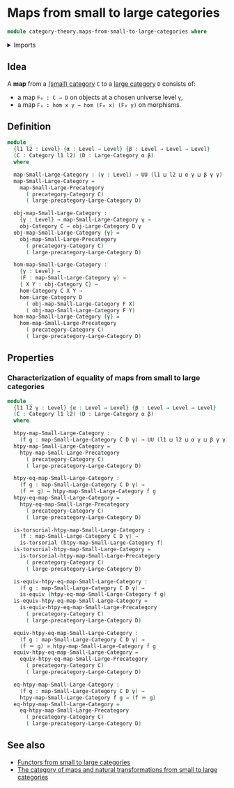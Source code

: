 # Maps from small to large categories

```agda
module category-theory.maps-from-small-to-large-categories where
```

<details><summary>Imports</summary>

```agda
open import category-theory.categories
open import category-theory.large-categories
open import category-theory.maps-from-small-to-large-precategories

open import foundation.equivalences
open import foundation.identity-types
open import foundation.torsorial-type-families
open import foundation.universe-levels
```

</details>

## Idea

A **map** from a [(small) category](category-theory.categories.md) `C` to a
[large category](category-theory.large-categories.md) `D` consists of:

- a map `F₀ : C → D` on objects at a chosen universe level `γ`,
- a map `F₁ : hom x y → hom (F₀ x) (F₀ y)` on morphisms.

## Definition

```agda
module _
  {l1 l2 : Level} {α : Level → Level} {β : Level → Level → Level}
  (C : Category l1 l2) (D : Large-Category α β)
  where

  map-Small-Large-Category : (γ : Level) → UU (l1 ⊔ l2 ⊔ α γ ⊔ β γ γ)
  map-Small-Large-Category =
    map-Small-Large-Precategory
      ( precategory-Category C)
      ( large-precategory-Large-Category D)

  obj-map-Small-Large-Category :
    {γ : Level} → map-Small-Large-Category γ →
    obj-Category C → obj-Large-Category D γ
  obj-map-Small-Large-Category {γ} =
    obj-map-Small-Large-Precategory
      ( precategory-Category C)
      ( large-precategory-Large-Category D)

  hom-map-Small-Large-Category :
    {γ : Level} →
    (F : map-Small-Large-Category γ) →
    { X Y : obj-Category C} →
    hom-Category C X Y →
    hom-Large-Category D
      ( obj-map-Small-Large-Category F X)
      ( obj-map-Small-Large-Category F Y)
  hom-map-Small-Large-Category {γ} =
    hom-map-Small-Large-Precategory
      ( precategory-Category C)
      ( large-precategory-Large-Category D)
```

## Properties

### Characterization of equality of maps from small to large categories

```agda
module _
  {l1 l2 γ : Level} {α : Level → Level} {β : Level → Level → Level}
  (C : Category l1 l2) (D : Large-Category α β)
  where

  htpy-map-Small-Large-Category :
    (f g : map-Small-Large-Category C D γ) → UU (l1 ⊔ l2 ⊔ α γ ⊔ β γ γ)
  htpy-map-Small-Large-Category =
    htpy-map-Small-Large-Precategory
      ( precategory-Category C)
      ( large-precategory-Large-Category D)

  htpy-eq-map-Small-Large-Category :
    (f g : map-Small-Large-Category C D γ) →
    (f ＝ g) → htpy-map-Small-Large-Category f g
  htpy-eq-map-Small-Large-Category =
    htpy-eq-map-Small-Large-Precategory
      ( precategory-Category C)
      ( large-precategory-Large-Category D)

  is-torsorial-htpy-map-Small-Large-Category :
    (f : map-Small-Large-Category C D γ) →
    is-torsorial (htpy-map-Small-Large-Category f)
  is-torsorial-htpy-map-Small-Large-Category =
    is-torsorial-htpy-map-Small-Large-Precategory
      ( precategory-Category C)
      ( large-precategory-Large-Category D)

  is-equiv-htpy-eq-map-Small-Large-Category :
    (f g : map-Small-Large-Category C D γ) →
    is-equiv (htpy-eq-map-Small-Large-Category f g)
  is-equiv-htpy-eq-map-Small-Large-Category =
    is-equiv-htpy-eq-map-Small-Large-Precategory
      ( precategory-Category C)
      ( large-precategory-Large-Category D)

  equiv-htpy-eq-map-Small-Large-Category :
    (f g : map-Small-Large-Category C D γ) →
    (f ＝ g) ≃ htpy-map-Small-Large-Category f g
  equiv-htpy-eq-map-Small-Large-Category =
    equiv-htpy-eq-map-Small-Large-Precategory
      ( precategory-Category C)
      ( large-precategory-Large-Category D)

  eq-htpy-map-Small-Large-Category :
    (f g : map-Small-Large-Category C D γ) →
    htpy-map-Small-Large-Category f g → (f ＝ g)
  eq-htpy-map-Small-Large-Category =
    eq-htpy-map-Small-Large-Precategory
      ( precategory-Category C)
      ( large-precategory-Large-Category D)
```

## See also

- [Functors from small to large categories](category-theory.functors-from-small-to-large-categories.md)
- [The category of maps and natural transformations from small to large categories](category-theory.category-of-maps-from-small-to-large-categories.md)

